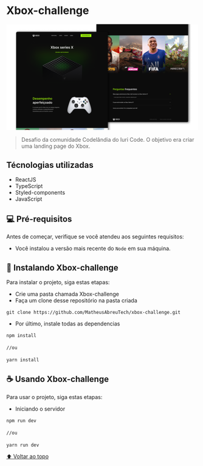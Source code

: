 # Xbox-challenge

<img src="./public/img/capa.png" alt="xbox challenge"/>

> Desafio da comunidade Codelândia do Iuri Code. O objetivo era criar uma landing page do Xbox.

## Técnologias utilizadas

- ReactJS
- TypeScript
- Styled-components
- JavaScript

## 💻 Pré-requisitos

Antes de começar, verifique se você atendeu aos seguintes requisitos:

<!---Estes são apenas requisitos de exemplo. Adicionar, duplicar ou remover conforme necessário--->

- Você instalou a versão mais recente do `Node` em sua máquina.

## 🚀 Instalando Xbox-challenge

Para instalar o projeto, siga estas etapas:

- Crie uma pasta chamada Xbox-challenge
- Faça um clone desse repositório na pasta criada

```
git clone https://github.com/MatheusAbreuTech/xbox-challenge.git
```

- Por último, instale todas as dependencias

```
npm install

//ou

yarn install
```

## ☕ Usando Xbox-challenge

Para usar o projeto, siga estas etapas:

- Iniciando o servidor

```
npm run dev

//ou

yarn run dev
```

[⬆ Voltar ao topo](#Xbox-challenge)<br>
